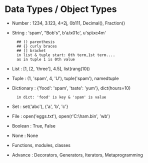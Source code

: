 # Data Types / Object Types

- Number : 1234, 3.123, 4+2j, 0b111, Decimal(), Fraction()
- String : 'spam', "Bob's", b'a/x01c', u'sp\xc4m'


        ## () parenthesis
        ## {} curly braces
        ## [] bracket
        in list & tuple start: 0th term,1st term....
        as in tuple 1 is 0th value


- List : [1, [2, 'three'], 4.5], list(rang(10))
- Tuple : (1, 'spam', 4, 'U'), tuple('spam'), namedtuple
- Dictionary : {'food': 'spam', 'taste': 'yum'}, dict(hours=10)

        in dict: 'food' is key & 'spam' is value

- Set : set('abc'), {'a', 'b', 'c'}

- File : open('eggs.txt'), open(r'C:\ham.bin', 'wb')

- Boolean : True, False
- None : None
- Functions, modules, classes

- Advance : Decorators, Generators, Iterators, Metaprogramming
